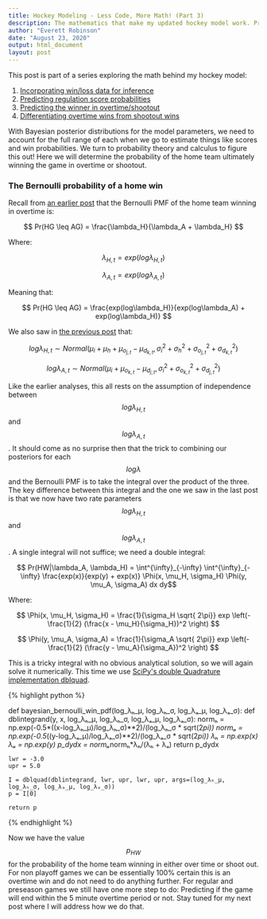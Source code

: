 ```yaml
---
title: Hockey Modeling - Less Code, More Math! (Part 3)
description: The mathematics that make my updated hockey model work. Predicting the home team win probability in overtime or shootout from model variables.
author: "Everett Robinson"
date: "August 23, 2020"
output: html_document
layout: post
---
```


This post is part of a series exploring the math behind my hockey model:

1. [Incorporating win/loss data for inference](/2020/08/20/hockey-modeling-less-code-more-math-1.html)
2. [Predicting regulation score probabilities](/2020/08/22/hockey-modeling-less-code-more-math-2.html)
3. [Predicting the winner in overtime/shootout](/2020/08/23/hockey-modeling-less-code-more-math-3.html)
4. [Differentiating overtime wins from shootout wins](/2020/08/24/hockey-modeling-less-code-more-math-4.html)
   
With Bayesian posterior distributions for the model parameters, we need to account for the full range of each when we go to estimate things like scores and win probabilities. We turn to probability theory and calculus to figure this out! Here we will determine the probability of the home team ultimately winning the game in overtime or shootout.

### The Bernoulli probability of a home win

Recall from [an earlier post](http://everettsprojects.com/2020/08/20/hockey-modeling-less-code-more-math-1.html) that the Bernoulli PMF of the home team winning in overtime is:

$$ Pr(HG \leq AG) = \frac{\lambda_H}{\lambda_A + \lambda_H} $$

Where:

$$ \lambda_{H,t} = exp(log\lambda_{H,t})$$

$$ \lambda_{A,t} = exp(log\lambda_{A,t})$$

Meaning that:

$$ Pr(HG \leq AG) = \frac{exp(log\lambda_H)}{exp(log\lambda_A) + exp(log\lambda_H)} $$

We also saw in [the previous post](http://everettsprojects.com/2020/08/22/hockey-modeling-less-code-more-math-2.html) that:

$$log\lambda_{H,t} \sim Normal(\mu_i + \mu_h + \mu_{o_{j,t}} - \mu_{d_{k,t}}, \sigma^2_i + \sigma^2_h + \sigma^2_{o_{j,t}} + \sigma^2_{d_{k,t}})$$

$$log\lambda_{A,t} \sim Normal(\mu_i + \mu_{o_{k,t}} - \mu_{d_{j,t}}, \sigma^2_i + \sigma^2_{o_{k,t}} +\sigma^2_{d_{j,t}})$$

Like the earlier analyses, this all rests on the assumption of independence between $$log\lambda_{H,t}$$ and $$log\lambda_{A,t}$$. It should come as no surprise then that the trick to combining our posteriors for each $$log\lambda$$ and the Bernoulli PMF is to take the integral over the product of the three. The key difference between this integral and the one we saw in the last post is that we now have two rate parameters $$log\lambda_{H,t}$$ and $$log\lambda_{A,t}$$. A single integral will not suffice; we need a double integral:

$$ Pr(HW|\lambda_A, \lambda_H) = \int^{\infty}_{-\infty} \int^{\infty}_{-\infty} \frac{exp(x)}{exp(y) + exp(x)} \Phi(x, \mu_H, \sigma_H) \Phi(y, \mu_A, \sigma_A) dx dy$$

Where:

$$ \Phi(x, \mu_H, \sigma_H) = \frac{1}{\sigma_H \sqrt{ 2\pi}} exp \left(-\frac{1}{2} (\frac{x - \mu_H}{\sigma_H})^2 \right) $$

$$ \Phi(y, \mu_A, \sigma_A) = \frac{1}{\sigma_A \sqrt{ 2\pi}} exp \left(-\frac{1}{2} (\frac{y - \mu_A}{\sigma_A})^2 \right) $$

This is a tricky integral with no obvious analytical solution, so we will again solve it numerically. This time we use [SciPy's double Quadrature implementation dblquad](https://docs.scipy.org/doc/scipy/reference/generated/scipy.integrate.dblquad.html).

{% highlight python %}

def bayesian_bernoulli_win_pdf(log_λₕ_μ, log_λₕ_σ, log_λₐ_μ, log_λₐ_σ):
    def dblintegrand(y, x, log_λₕ_μ, log_λₕ_σ, log_λₐ_μ, log_λₐ_σ):
        normₕ = np.exp(-0.5*((x-log_λₕ_μ)/log_λₕ_σ)**2)/(log_λₕ_σ * sqrt(2*pi))
        normₐ = np.exp(-0.5*((y-log_λₐ_μ)/log_λₐ_σ)**2)/(log_λₐ_σ * sqrt(2*pi))
        λₕ = np.exp(x)
        λₐ = np.exp(y)
        p_dydx = normₐ*normₕ*λₕ/(λₕ + λₐ)
        return p_dydx

    lwr = -3.0
    upr = 5.0

    I = dblquad(dblintegrand, lwr, upr, lwr, upr, args=(log_λₕ_μ, log_λₕ_σ, log_λₐ_μ, log_λₐ_σ))
    p = I[0]

    return p

{% endhighlight %}

Now we have the value $$p_{HW}$$ for the probability of the home team winning in either over time or shoot out. For non playoff games we can be essentially 100% certain this is an overtime win and do not need to do anything further. For regular and preseason games we still have one more step to do: Predicting if the game will end within the 5 minute overtime period or not. Stay tuned for my next post where I will address how we do that.